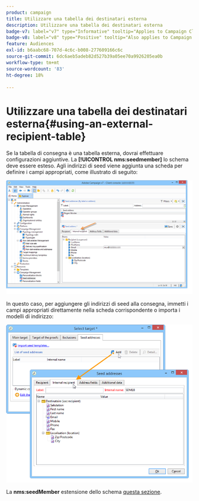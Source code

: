 ```yaml
---
product: campaign
title: Utilizzare una tabella dei destinatari esterna
description: Utilizzare una tabella dei destinatari esterna
badge-v7: label="v7" type="Informative" tooltip="Applies to Campaign Classic v7"
badge-v8: label="v8" type="Positive" tooltip="Also applies to Campaign v8"
feature: Audiences
exl-id: b6aabc68-707d-4c6c-b008-277609166c6c
source-git-commit: 6dc6aeb5adeb82d527b39a05ee70a9926205ea0b
workflow-type: tm+mt
source-wordcount: '83'
ht-degree: 18%

---
```


# Utilizzare una tabella dei destinatari esterna{#using-an-external-recipient-table}



Se la tabella di consegna è una tabella esterna, dovrai effettuare configurazioni aggiuntive. La **[!UICONTROL nms:seedmember]** lo schema deve essere esteso. Agli indirizzi di seed viene aggiunta una scheda per definire i campi appropriati, come illustrato di seguito:

![](assets/s_ncs_user_seedlist_new_tab.png)

In questo caso, per aggiungere gli indirizzi di seed alla consegna, immetti i campi appropriati direttamente nella scheda corrispondente o importa i modelli di indirizzo:

![](assets/s_ncs_user_seedlist_add_new_tab.png)

La **nms:seedMember** estensione dello schema [questa sezione](../../configuration/using/seed-addresses.md).
